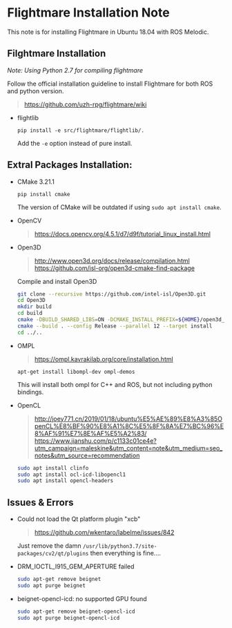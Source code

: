 # Flightmare Installation Note 

This note is for installing Flightmare in Ubuntu 18.04 with ROS Melodic.

## Filghtmare Installation

*Note: Using Python 2.7 for compiling flightmare*

Follow the official installation guideline to install Flightmare for both ROS and python version.

> https://github.com/uzh-rpg/flightmare/wiki

- flightlib

    `pip install -e src/flightmare/flightlib/.`

    Add the `-e` option instead of pure install.

## Extral Packages Installation:

- CMake 3.21.1
    
    `pip install cmake`

    The version of CMake will be outdated if using `sudo apt install cmake`.

- OpenCV

    >https://docs.opencv.org/4.5.1/d7/d9f/tutorial_linux_install.html

- Open3D

    > http://www.open3d.org/docs/release/compilation.html
    > https://github.com/isl-org/open3d-cmake-find-package
    
    Compile and install Open3D

    ```bash
    git clone --recursive https://github.com/intel-isl/Open3D.git
    cd Open3D
    mkdir build
    cd build
    cmake -DBUILD_SHARED_LIBS=ON -DCMAKE_INSTALL_PREFIX=${HOME}/open3d_install ..
    cmake --build . --config Release --parallel 12 --target install
    cd ../..
    ```

- OMPL
    
    > https://ompl.kavrakilab.org/core/installation.html

    `apt-get install libompl-dev ompl-demos`

    This will install both ompl for C++ and ROS, but not including python bindings.

- OpenCL
    > http://joey771.cn/2019/01/18/ubuntu%E5%AE%89%E8%A3%85OpenCL%E8%BF%90%E8%A1%8C%E5%8F%8A%E7%BC%96%E8%AF%91%E7%8E%AF%E5%A2%83/
    > https://www.jianshu.com/p/c1133c01ce4e?utm_campaign=maleskine&utm_content=note&utm_medium=seo_notes&utm_source=recommendation

    ```bash
    sudo apt install clinfo
    sudo apt install ocl-icd-libopencl1
    sudo apt install opencl-headers
    ```

## Issues & Errors

- Could not load the Qt platform plugin "xcb"
    > https://github.com/wkentaro/labelme/issues/842

    Just remove the damn `/usr/lib/python3.7/site-packages/cv2/qt/plugins` then everything is fine....

- DRM_IOCTL_I915_GEM_APERTURE failed
    
    ```bash
    sudo apt-get remove beignet
    sudo apt purge beignet
    ```

- beignet-opencl-icd: no supported GPU found
    
    ```bash
    sudo apt-get remove beignet-opencl-icd
    sudo apt purge beignet-opencl-icd
    ```
